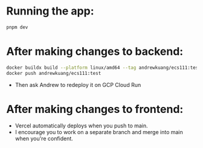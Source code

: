 # Running the app:
```bash
pnpm dev
```

# After making changes to backend:
```bash
docker buildx build --platform linux/amd64 --tag andrewkuang/ecs111:test --load .
docker push andrewkuang/ecs111:test 
```
- Then ask Andrew to redeploy it on GCP Cloud Run
   
# After making changes to frontend:
- Vercel automatically deploys when you push to main. 
- I encourage you to work on a separate branch and merge into main when you're confident. 